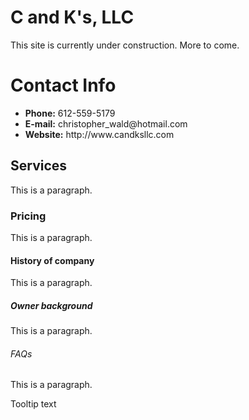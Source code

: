 # C and K's, LLC

<html>
  <body>
    This site is currently under construction.  More to come.
  </body>

  <link rel="stylesheet" type="text/css" href="CECT.css">

  <h1>Contact Info</h1>
<ul>
  <li><strong>Phone:</strong> 612-559-5179</li>
  <li><strong>E-mail:</strong> christopher_wald@hotmail.com</li>
  <li><strong>Website:</strong> http://www.candksllc.com</li>
</ul>
</div>
    
  <link rel="stylesheet" type="text/css" href="CECT.css">

  <h2>Services</h2>
    <p>This is a paragraph.</p>

 <link rel="stylesheet" type="text/css" href="CECT.css">

  <h3>Pricing</h3>
    <p>This is a paragraph.</p>

 <link rel="stylesheet" type="text/css" href="CECT.css">

  <h4>History of company</h4>
    <p>This is a paragraph.</p>

 <link rel="stylesheet" type="text/css" href="CECT.css">

  <h5>Owner background</h5>
    <p>This is a paragraph.</p>

 <link rel="stylesheet" type="text/css" href="CECT.css">

  <h6>FAQs</h6>
    <p>This is a paragraph.</p>

</body>

<div class="tooltip">
  <span class="tooltiptext">Tooltip text</span>
</div>
